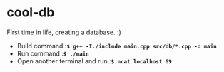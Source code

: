 # cool-db
<p>First time in life, creating a database. :)</p>

<ul>
    <li>Build command :<code><b>$ g++ -I./include main.cpp src/db/*.cpp -o main</b></code></li>
    <li>Run command :<code><b>$ ./main</b></code></li>
    <li>Open another terminal and run :<code><b>$ ncat localhost 69</b></code></li>
</ul>